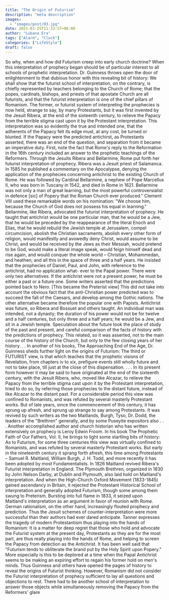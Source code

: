 ```yaml
---
title: "The Origin of Futurism"
description: "meta description"
images:
  - "images/post/03.jpg"
date: 2021-01-25T11:33:57+06:00
author: "Lubana Era"
tags: ["Alarm", "Clock"]
categories: ["LifeStyle"]
draft: false
---
```


So why, when and how did Futurism creep into early church doctrine? When this interpretation of prophecy began should be of particular interest to all schools of prophetic interpretation. Dr. Guinness throws open the door of enlightenment to that dubious honor with this revealing bit of history:
We shall show that the futurist school of interpretation, on the contrary, is chiefly represented by teachers belonging to the Church of Rome; that the popes, cardinals, bishops, and priests of that apostate Church are all futurists, and that the futurist interpretation is one of the chief pillars of Romanism.
The former, or futurist system of interpreting the prophecies is now held, strange to say, by many Protestants, but it was first invented by the Jesuit Ribera, at the end of the sixteenth century, to relieve the Papacy from the terrible stigma cast upon it by the Protestant interpretation. This interpretation was so evidently the true and intended one, that the adherents of the Papacy felt its edge must, at any cost, be turned or blunted. If the Papacy were the predicted antichirst, as Protestants asserted, there was an end of the question, and separation from it became an imperative duty.
First, note the fact that Rome's reply to the Reformation in the 16th century included an answer to the prophetic teachings of the Reformers. Through the Jesuits Ribera and Bellarmine, Rome put forth her futurist interpretation of prophecy. Ribera was a Jesuit priest of Salamanca. In 1585 he published a commentary on the Apocalypse, denying the application of the prophecies concerning antichrist to the existing Church of Rome. He was followed by Cardinal Bellarmine, a nephew of Pope Marcellus II, who was born in Tuscany in 1542, and died in Rome in 1621. Bellarmine was not only a man of great learning, but the most powerful controversialist in defence [sic] of Popery that the Roman Church ever produced." Clement VIII used these remarkable words on his nomination: "We choose him, because the Church of God does not possess his equal in learning." Bellarmine, like Ribera, advocated the futurist interpretation of prophecy. He taught that antichrist would be one particular man, that he would be a Jew, that he would be preceded by the reappearance of the literal Enoch and Elias, that he would rebuild the Jewish temple at Jerusalem, compel circumcision, abolish the Christian sacraments, abolish every other form of religion, would manifestly and avowedly deny Christ, would assume to be Christ, and would be received by the Jews as their Messiah, would pretend to be God, would make a literal image speak, would feign himself dead and rise again, and would conquer the whole world – Christian, Mohammedan, and heathen; and all this in the space of three and a half years. He insisted that the prophecies of Daniel, Paul, and John, with reference to the antichrist, had no application what- ever to the Papal power.
There were only two alternatives. If the antichrist were not a present power, he must be either a past or a future one. Some writers asserted that the predictions pointed back to Nero. [This became the Preterist view] This did not take into account the obvious fact that the anti-Christian power predicted was to succeed the fall of the Caesars, and develop among the Gothic nations. The other alternative became therefore the popular one with Papists. Antichrist was future, so Ribera and Bossuet and others taught. An individual man was intended, not a dynasty; the duration of his power would not be for twelve and a half centuries, but only three and a half years; he would be a Jew, and sit in a Jewish temple. Speculation about the future took the place of study of the past and present, and careful comparison of the facts of history with the predictions of prophecy. This related, so it was asserted, not to the main course of the history of the Church, but only to the few closing years of her history. . .
In another of his books, The Approaching End of the Age, Dr. Guinness sheds further light on the origins of Futurism:
The third or FUTURIST view, is that which teaches that the prophetic visions of Revelation, from chapters iv to xix, prefigure events still wholly future and not to take place, till just at the close of this dispensation. . . .
In its present form however it may be said to have originated at the end of the sixteenth century, with the Jesuit Ribera, who, moved like Alcazar, to relieve the Papacy from the terrible stigma cast upon it by the Protestant interpretation, tried to do so, by referring those prophecies to the distant future, instead of like Alcazar to the distant past. For a considerable period this view was confined to Romanists, and was refuted by several masterly Protestant works. But of late years, since the commencement of this century, it has sprung up afresh, and sprung up strange to say among Protestants. It was revived by such writers as the two Maitlands, Burgh, Tyso, Dr. Dodd, the leaders of the "Brethren" generally, and by some Puseyite expositors also . . .
Another accomplished author and church historian who has written extensively on prophecy is Leroy Edwin Froom. In his book The Prophetic Faith of Our Fathers, Vol. II, he brings to light some startling bits of history:
As to Futurism, for some three centuries this view was virtually confined to Romanists, and was refuted by several masterly Protestant works. But early in the nineteenth century it sprang forth afresh, this time among Protestants – Samuel R. Maitland, William Burgh, J. H. Todd, and more recently it has been adopted by most Fundamentalists. In 1826 Maitland revived Ribera's Futurist interpretation in England. The Plymouth Brethren, organized in 1830 by John Nelson Darby, at Dublin and Plymouth, also laid hold on Maitland's interpretation. And when the High-Church Oxford Movement (1833-1845) gained ascendancy in Britain, it rejected the Protestant Historical School of interpretation and generally adopted Futurism, though some among them swung to Preterism. Bursting into full flame in 1833, it seized upon Maitland's interpretation as an argument in favor of reunion with Rome. German rationalism, on the other hand, increasingly flouted prophecy and prediction. Thus the Jesuit schemes of counter-interpretation were more successful than their authors had ever dared anticipate.
Tanner expresses the tragedy of modern Protestantism thus playing into the hands of Romanism:
It is a matter for deep regret that those who hold and advocate the Futurist system at the present day, Protestants as they are for the most part, are thus really playing into the hands of Rome, and helping to screen the Papacy from detection as the Antichrist. It has been well said that "Futurism tends to obliterate the brand put by the Holy Spirit upon Popery." More especially is this to be deplored at a time when the Papal Antichrist seems to be making an expiring effort to regain his former hold on men's minds.
Thus Guinness and others have opened the pages of history to reveal the origins of Futurist thinking. However, Romanism did not consider the Futurist interpretation of prophecy sufficient to lay all questions and objections to rest. There had to be another school of interpretation to answer those objects while simultaneously removing the Papacy from the Reformers' glare

